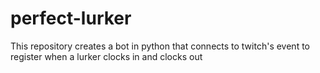 # perfect-lurker
This repository creates a bot in python that connects to twitch's event to register when a lurker clocks in and clocks out
